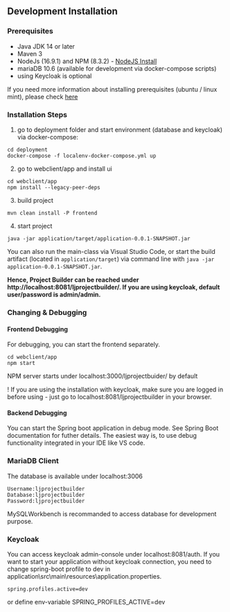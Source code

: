 ## Development Installation

### Prerequisites

* Java JDK 14 or later
* Maven 3
* NodeJs (16.9.1) and NPM (8.3.2) - [NodeJS Install](https://nodejs.org/en/download/package-manager/)
* mariaDB 10.6 (available for development via docker-compose scripts)
* using Keycloak is optional

If you need more information about installing prerequisites (ubuntu / linux mint), please check [here](prerequisites-installation.md)

### Installation Steps

1) go to deployment folder and start environment (database and keycloak) via docker-compose:

```shell
cd deployment
docker-compose -f localenv-docker-compose.yml up
```
2) go to webclient/app and install ui

```shell
cd webclient/app
npm install --legacy-peer-deps
```
3) build project
```
mvn clean install -P frontend
```
4) start project

```shell
java -jar application/target/application-0.0.1-SNAPSHOT.jar
```
You can also run the main-class via Visual Studio Code, or start the build artifact (located in `application/target`) via command line with `java -jar application-0.0.1-SNAPSHOT.jar`.

**Hence, Project Builder can be reached under http://localhost:8081/ljprojectbuilder/. If you are using keycloak, default user/password is admin/admin.**

### Changing & Debugging

#### Frontend Debugging

For debugging, you can start the frontend separately.

```shell
cd webclient/app
npm start
```
NPM server starts under localhost:3000/ljprojectbuider/ by default

! If you are using the installation with keycloak, make sure you are logged in before using - just go to localhost:8081/ljprojectbuilder in your browser.

#### Backend Debugging

You can start the Spring boot application in debug mode. See Spring Boot documentation for futher details. The easiest way is, to use debug functionality integrated in your IDE like VS code.

### MariaDB Client

The database is available under localhost:3006

```
Username:ljprojectbuilder
Database:ljprojectbuilder
Password:ljprojectbuilder
```
MySQLWorkbench is recommanded to access database for development purpose.

### Keycloak

You can access keycloak admin-console under localhost:8081/auth. If you want to start your application without keycloak connection, you need to change spring-boot profile to dev in application\src\main\resources\application.properties.

```
spring.profiles.active=dev
```

or define env-variable SPRING_PROFILES_ACTIVE=dev
